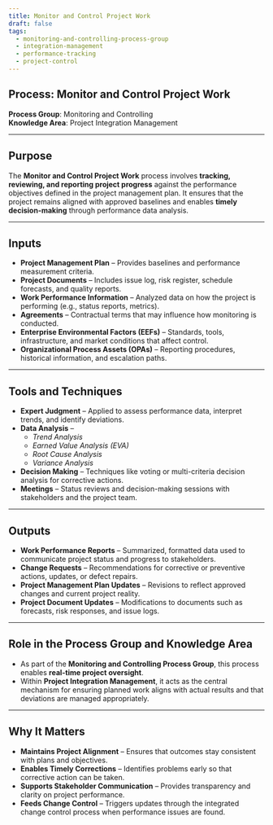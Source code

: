 ```yaml
---
title: Monitor and Control Project Work  
draft: false  
tags:  
  - monitoring-and-controlling-process-group  
  - integration-management  
  - performance-tracking  
  - project-control  
---
```


## Process: Monitor and Control Project Work

**Process Group**: Monitoring and Controlling  
**Knowledge Area**: Project Integration Management  

---

## Purpose

The **Monitor and Control Project Work** process involves **tracking, reviewing, and reporting project progress** against the performance objectives defined in the project management plan. It ensures that the project remains aligned with approved baselines and enables **timely decision-making** through performance data analysis.

---

## Inputs

- **Project Management Plan** – Provides baselines and performance measurement criteria.
- **Project Documents** – Includes issue log, risk register, schedule forecasts, and quality reports.
- **Work Performance Information** – Analyzed data on how the project is performing (e.g., status reports, metrics).
- **Agreements** – Contractual terms that may influence how monitoring is conducted.
- **Enterprise Environmental Factors (EEFs)** – Standards, tools, infrastructure, and market conditions that affect control.
- **Organizational Process Assets (OPAs)** – Reporting procedures, historical information, and escalation paths.

---

## Tools and Techniques

- **Expert Judgment** – Applied to assess performance data, interpret trends, and identify deviations.
- **Data Analysis** –  
  - *Trend Analysis*  
  - *Earned Value Analysis (EVA)*  
  - *Root Cause Analysis*  
  - *Variance Analysis*  
- **Decision Making** – Techniques like voting or multi-criteria decision analysis for corrective actions.
- **Meetings** – Status reviews and decision-making sessions with stakeholders and the project team.

---

## Outputs

- **Work Performance Reports** – Summarized, formatted data used to communicate project status and progress to stakeholders.
- **Change Requests** – Recommendations for corrective or preventive actions, updates, or defect repairs.
- **Project Management Plan Updates** – Revisions to reflect approved changes and current project reality.
- **Project Document Updates** – Modifications to documents such as forecasts, risk responses, and issue logs.

---

## Role in the Process Group and Knowledge Area

- As part of the **Monitoring and Controlling Process Group**, this process enables **real-time project oversight**.
- Within **Project Integration Management**, it acts as the central mechanism for ensuring planned work aligns with actual results and that deviations are managed appropriately.

---

## Why It Matters

- **Maintains Project Alignment** – Ensures that outcomes stay consistent with plans and objectives.
- **Enables Timely Corrections** – Identifies problems early so that corrective action can be taken.
- **Supports Stakeholder Communication** – Provides transparency and clarity on project performance.
- **Feeds Change Control** – Triggers updates through the integrated change control process when performance issues are found.
